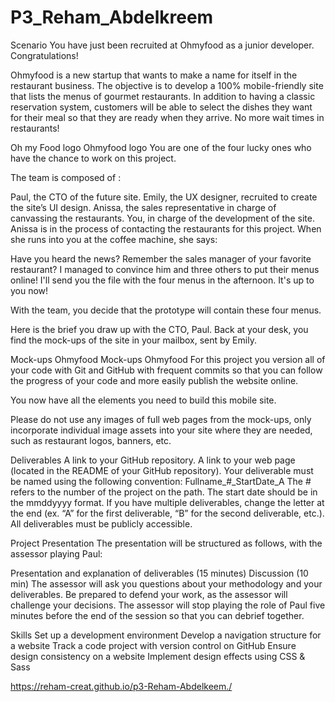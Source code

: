 # P3_Reham_Abdelkreem
Scenario
You have just been recruited at Ohmyfood as a junior developer. Congratulations!

Ohmyfood is a new startup that wants to make a name for itself in the restaurant business. The objective is to develop a 100% mobile-friendly site that lists the menus of gourmet restaurants. In addition to having a classic reservation system, customers will be able to select the dishes they want for their meal so that they are ready when they arrive. No more wait times in restaurants!

Oh my Food logo
Ohmyfood logo
You are one of the four lucky ones who have the chance to work on this project.

The team is composed of :

Paul, the CTO of the future site.
Emily, the UX designer, recruited to create the site’s UI design.
Anissa, the sales representative in charge of canvassing the restaurants.
You, in charge of the development of the site.
Anissa is in the process of contacting the restaurants for this project. When she runs into you at the coffee machine, she says: 

Have you heard the news? Remember the sales manager of your favorite restaurant? I managed to convince him and three others to put their menus online! I'll send you the file with the four menus in the afternoon. It's up to you now!

With the team, you decide that the prototype will contain these four menus.  

Here is the brief you draw up with the CTO, Paul.
Back at your desk, you find the mock-ups of the site in your mailbox, sent by Emily.

Mock-ups Ohmyfood
Mock-ups Ohmyfood
For this project you version all of your code with Git and GitHub with frequent commits so that you can follow the progress of your code and more easily publish the website online.

You now have all the elements you need to build this mobile site. 

Please do not use any images of full web pages from the mock-ups, only incorporate individual image assets into your site where they are needed, such as restaurant logos, banners, etc.

Deliverables
A link to your GitHub repository.
A link to your web page (located in the README of your GitHub repository). 
Your deliverable must be named using the following convention: Fullname_#_StartDate_A The # refers to the number of the project on the path. The start date should be in the mmddyyyy format. If you have multiple deliverables, change the letter at the end (ex. “A” for the first deliverable, “B” for the second deliverable, etc.). All deliverables must be publicly accessible.

Project Presentation 
The presentation will be structured as follows, with the assessor playing Paul:

Presentation and explanation of deliverables (15 minutes)
Discussion (10 min)
The assessor will ask you questions about your methodology and your deliverables.
Be prepared to defend your work, as the assessor will challenge your decisions.
The assessor will stop playing the role of Paul five minutes before the end of the session so that you can debrief together.

 

Skills
Set up a development environment
Develop a navigation structure for a website
Track a code project with version control on GitHub
Ensure design consistency on a website
Implement design effects using CSS & Sass

https://reham-creat.github.io/p3-Reham-Abdelkeem./
